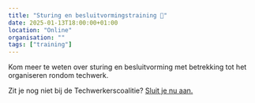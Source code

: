 ```yaml
---
title: "Sturing en besluitvormingstraining 🎯"
date: 2025-01-13T18:00:00+01:00
location: "Online"
organisation: ""
tags: ["training"]
---
```


Kom meer te weten over sturing en besluitvorming met betrekking tot het organiseren rondom techwerk.

Zit je nog niet bij de Techwerkerscoalitie? [Sluit je nu aan.](join)
